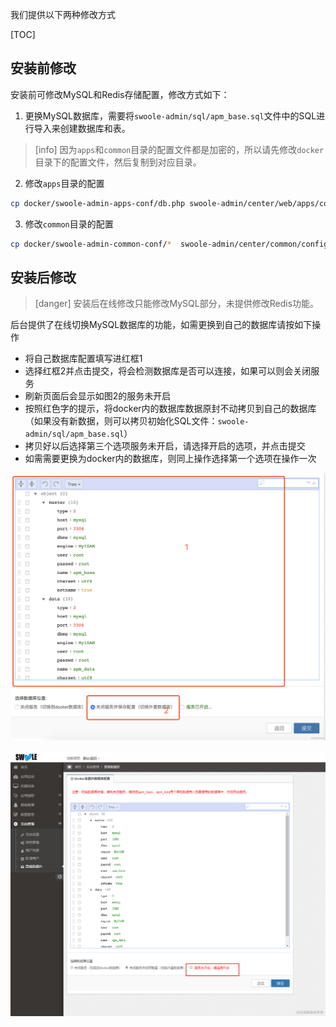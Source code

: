 我们提供以下两种修改方式

[TOC]

## 安装前修改

安装前可修改MySQL和Redis存储配置，修改方式如下：

1. 更换MySQL数据库，需要将`swoole-admin/sql/apm_base.sql`文件中的SQL进行导入来创建数据库和表。

>[info] 因为`apps`和`common`目录的配置文件都是加密的，所以请先修改`docker`目录下的配置文件，然后复制到对应目录。

2. 修改`apps`目录的配置
```bash
cp docker/swoole-admin-apps-conf/db.php swoole-admin/center/web/apps/configs/product/db.php
```
3. 修改`common`目录的配置
```bash
cp docker/swoole-admin-common-conf/*  swoole-admin/center/common/configs/product
```

## 安装后修改

>[danger] 安装后在线修改只能修改MySQL部分，未提供修改Redis功能。

后台提供了在线切换MySQL数据库的功能，如需更换到自己的数据库请按如下操作

- 将自己数据库配置填写进红框1
- 选择红框2并点击提交，将会检测数据库是否可以连接，如果可以则会关闭服务
- 刷新页面后会显示如图2的服务未开启
- 按照红色字的提示，将docker内的数据库数据原封不动拷贝到自己的数据库（如果没有新数据，则可以拷贝初始化SQL文件：`swoole-admin/sql/apm_base.sql`）
- 拷贝好以后选择第三个选项服务未开启，请选择开启的选项，并点击提交
- 如需需要更换为docker内的数据库，则同上操作选择第一个选项在操作一次

![image.png](images/watermark,type_d3F5LW1pY3JvaGVp,size_10,text_6K-G5rKD572R57uc54mI5p2D5omA5pyJ,color_FFFFFF,shadow_50,t_80,g_se,x_10,y_10-20190806135623057.png)

![image.png](images/watermark,type_d3F5LW1pY3JvaGVp,size_14,text_6K-G5rKD572R57uc54mI5p2D5omA5pyJ,color_FFFFFF,shadow_50,t_80,g_se,x_10,y_10-20190806135622682.png)
